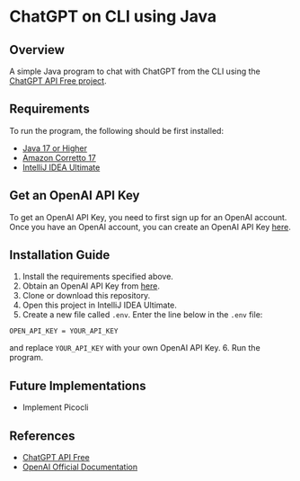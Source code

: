 # ChatGPT on CLI using Java

## Overview
A simple Java program to chat with ChatGPT from the CLI using the [ChatGPT API Free project](https://github.com/ayaka14732/ChatGPTAPIFree).

## Requirements
To run the program, the following should be first installed:
* [Java 17 or Higher](https://www.oracle.com/java/technologies/downloads/)
* [Amazon Corretto 17](https://docs.aws.amazon.com/corretto/latest/corretto-17-ug/downloads-list.html)
* [IntelliJ IDEA Ultimate](https://www.jetbrains.com/idea/download/#section=windows)

## Get an OpenAI API Key
To get an OpenAI API Key, you need to first sign up for an OpenAI account. Once you have an OpenAI account, you can create an OpenAI API Key [here](https://platform.openai.com/account/api-keys).

## Installation Guide
1. Install the requirements specified above.
2. Obtain an OpenAI API Key from [here](https://platform.openai.com/account/api-keys).
3. Clone or download this repository.
4. Open this project in IntelliJ IDEA Ultimate.
5. Create a new file called `.env`. Enter the line below in the `.env` file:
```
OPEN_API_KEY = YOUR_API_KEY
```
and replace `YOUR_API_KEY` with your own OpenAI API Key.
6. Run the program.

## Future Implementations
* Implement Picocli

## References
* [ChatGPT API Free](https://github.com/ayaka14732/ChatGPTAPIFree)
* [OpenAI Official Documentation](https://platform.openai.com/docs/api-reference)
